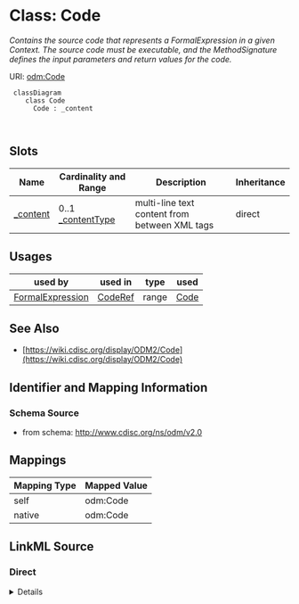 # Class: Code


_Contains the source code that represents a FormalExpression in a given Context. The source code must be executable, and the MethodSignature defines the input parameters and return values for the code._





URI: [odm:Code](http://www.cdisc.org/ns/odm/v2.0/Code)



```mermaid
 classDiagram
    class Code
      Code : _content
        
      
```




<!-- no inheritance hierarchy -->


## Slots

| Name | Cardinality and Range | Description | Inheritance |
| ---  | --- | --- | --- |
| [_content](_content.md) | 0..1 <br/> [_contentType](_contentType.md) | multi-line text content from between XML tags | direct |





## Usages

| used by | used in | type | used |
| ---  | --- | --- | --- |
| [FormalExpression](FormalExpression.md) | [CodeRef](CodeRef.md) | range | [Code](Code.md) |






## See Also

* [https://wiki.cdisc.org/display/ODM2/Code](https://wiki.cdisc.org/display/ODM2/Code)

## Identifier and Mapping Information







### Schema Source


* from schema: http://www.cdisc.org/ns/odm/v2.0





## Mappings

| Mapping Type | Mapped Value |
| ---  | ---  |
| self | odm:Code |
| native | odm:Code |





## LinkML Source

<!-- TODO: investigate https://stackoverflow.com/questions/37606292/how-to-create-tabbed-code-blocks-in-mkdocs-or-sphinx -->

### Direct

<details>
```yaml
name: Code
description: Contains the source code that represents a FormalExpression in a given
  Context. The source code must be executable, and the MethodSignature defines the
  input parameters and return values for the code.
from_schema: http://www.cdisc.org/ns/odm/v2.0
see_also:
- https://wiki.cdisc.org/display/ODM2/Code
slots:
- _content
slot_usage:
  range:
    name: range
    id_prefixes:
    - text
class_uri: odm:Code

```
</details>

### Induced

<details>
```yaml
name: Code
description: Contains the source code that represents a FormalExpression in a given
  Context. The source code must be executable, and the MethodSignature defines the
  input parameters and return values for the code.
from_schema: http://www.cdisc.org/ns/odm/v2.0
see_also:
- https://wiki.cdisc.org/display/ODM2/Code
slot_usage:
  range:
    name: range
    id_prefixes:
    - text
attributes:
  name: _content
  description: multi-line text content from between XML tags
  from_schema: http://www.cdisc.org/ns/odm/v2.0
  rank: 1000
  alias: _content
  owner: Code
  domain_of:
  - TranslatedText
  - Title
  - CheckValue
  - Code
  - WorkflowEnd
  - UserName
  - Prefix
  - Suffix
  - FullName
  - GivenName
  - FamilyName
  - StreetName
  - HouseNumber
  - City
  - StateProv
  - Country
  - PostalCode
  - OtherText
  - Meaning
  - LegalReason
  - DateTimeStamp
  - ReasonForChange
  - SourceID
  - FlagValue
  - FlagType
  - Value
  range: _contentType
  inlined: true
class_uri: odm:Code

```
</details>